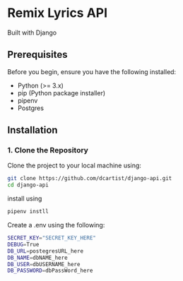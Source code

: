 # Remix Lyrics API
Built with Django

## Prerequisites

Before you begin, ensure you have the following installed:

- Python (>= 3.x)
- pip (Python package installer)
- pipenv
- Postgres

## Installation

### 1. Clone the Repository

Clone the project to your local machine using:

```bash
git clone https://github.com/dcartist/django-api.git
cd django-api
```

install using

```bash
pipenv instll
```

Create a .env using the following:

```bash
SECRET_KEY="SECRET_KEY_HERE"
DEBUG=True
DB_URL=postegresURL_here
DB_NAME=dbNAME_here
DB_USER=dbUSERNAME_here
DB_PASSWORD=dbPassWord_here
```






